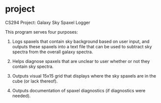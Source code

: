 # project
CS294 Project: Galaxy Sky Spaxel Logger

This program serves four purposes:

1) Logs spaxels that contain sky background based on user input, and outputs these spaxels into a text file that can be used to subtract sky spectra from the overall galaxy spectra.

2) Helps diagnose spaxels that are unclear to user whether or not they contain sky spectra.

3) Outputs visual 15x15 grid that displays where the sky spaxels are in the cube (or lack thereof).

4) Outputs documentation of spaxel diagnostics (if diagnostics were needed).
